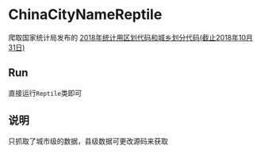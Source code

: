# ChinaCityNameReptile
爬取国家统计局发布的 [2018年统计用区划代码和城乡划分代码(截止2018年10月31日)](http://www.stats.gov.cn/tjsj/tjbz/tjyqhdmhcxhfdm/2018/index.html)


## Run
直接运行`Reptile`类即可

## 说明
只抓取了城市级的数据，县级数据可更改源码来获取

